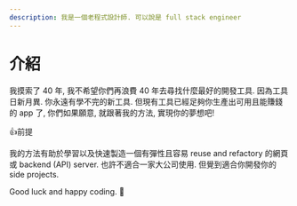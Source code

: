 ```yaml
---
description: 我是一個老程式設計師. 可以說是 full stack engineer
---
```


# 介紹

我摸索了 40 年, 我不希望你們再浪費 40 年去尋找什麼最好的開發工具. 因為工具日新月異. 你永遠有學不完的新工具. 但現有工具已經足夠你生產出可用且能賺錢的 app 了, 你們如果願意, 就跟著我的方法, 實現你的夢想吧!

:thumbsup:前提

我的方法有助於學習以及快速製造一個有彈性且容易 reuse and refactory 的網頁或 backend (API) server. 也許不適合一家大公司使用. 但覺到適合你開發你的 side projects.



Good luck and happy coding. :tada:
